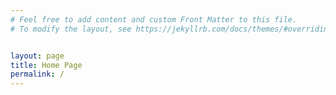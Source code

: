 ```yaml
---
# Feel free to add content and custom Front Matter to this file.
# To modify the layout, see https://jekyllrb.com/docs/themes/#overriding-theme-defaults


layout: page
title: Home Page
permalink: /
---
```


